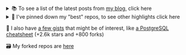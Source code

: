
<details>
  <summary>📚 To see a list of the latest posts from <a href="https://blog.kartones.net/">my blog</a>, click here</summary>

<!--START_SECTION:blogposts-->
* [CSS-Only dark mode in 15 lines of code](https:&#x2F;&#x2F;blog.kartones.net&#x2F;post&#x2F;css-only-dark-mode-in-15-lines-of-code&#x2F;)
* [Choose Your Own Adventure - Epub Gamebook](https:&#x2F;&#x2F;blog.kartones.net&#x2F;post&#x2F;choose-your-own-adventure-gamebook-epub&#x2F;)
* [Book Review: Ten Arguments For Deleting Your Social Media Accounts Right Now](https:&#x2F;&#x2F;blog.kartones.net&#x2F;post&#x2F;book-review-ten-arguments-deleting-social-media-accounts-now&#x2F;)
* [PBRR - Pretty Basic RSS Reader](https:&#x2F;&#x2F;blog.kartones.net&#x2F;post&#x2F;pbrr-pretty-basic-rss-reader&#x2F;)
* [Course Review: Become a Data Analyst (LinkedIn Learning)](https:&#x2F;&#x2F;blog.kartones.net&#x2F;post&#x2F;course-review-become-data-analyst-linkedin-learning&#x2F;)
<!--END_SECTION:blogposts-->

</details>

<details>
<summary>📌 I've pinned down my "best" repos, to see other highlights click here</summary>

* [pbrr](https://github.com/Kartones/pbrr): Pretty Basic RSS Reader
* [quaddicted-random-map](https://github.com/Kartones/quaddicted-random-map): Quaddicted random map launcher for Quake
* [python](https://github.com/Kartones/python): Assorted repo with experiments, tools, scripts, mini-games...
* [mindcamp-x-gym-retro](https://github.com/Kartones/mindcamp-x-gym-retro): Companion code for a reinforced learning gym-retro talk 

</details>

📝 I also have [a few gists](https://gist.github.com/Kartones?direction=desc&sort=updated) that might be of interest, like [a PostgreSQL cheatsheet](https://gist.github.com/Kartones/dd3ff5ec5ea238d4c546) (+2.6k stars and +800 forks)


🗃️ My forked repos are <a href="https://github.com/kartones-forks/">here</a>

<!--
<img src="matrix-effect.svg" width="100%" height="128">
-->
